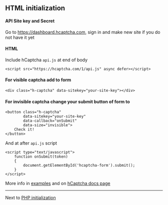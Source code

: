 HTML initialization
------------

#### API Site key and Secret

Go to https://dashboard.hcaptcha.com, sign in and make new site if you do not have it yet

#### HTML

Include hCaptcha `api.js` at end of body
```
<script src="https://hcaptcha.com/1/api.js" async defer></script>
```

#### For visible captcha add to form

```
<div class="h-captcha" data-sitekey="your-site-key"></div>
```

#### For **invisible** captcha change your submit button of form to

```
<button class="h-captcha"
        data-sitekey="your-site-key"
        data-callback="onSubmit"
        data-size="invisible">
    Check it!
</button>
```

And at after `api.js` script

```
<script type="text/javascript">
    function onSubmit(token)
    {
        document.getElementById('hcaptcha-form').submit();
    }
</script>
```

More info in [examples](https://github.com/mitloshuk/hcaptcha/tree/master/examples) and on [hCaptcha docs page](https://docs.hcaptcha.com)

---

Next to [PHP initialization](php-initialization.md)